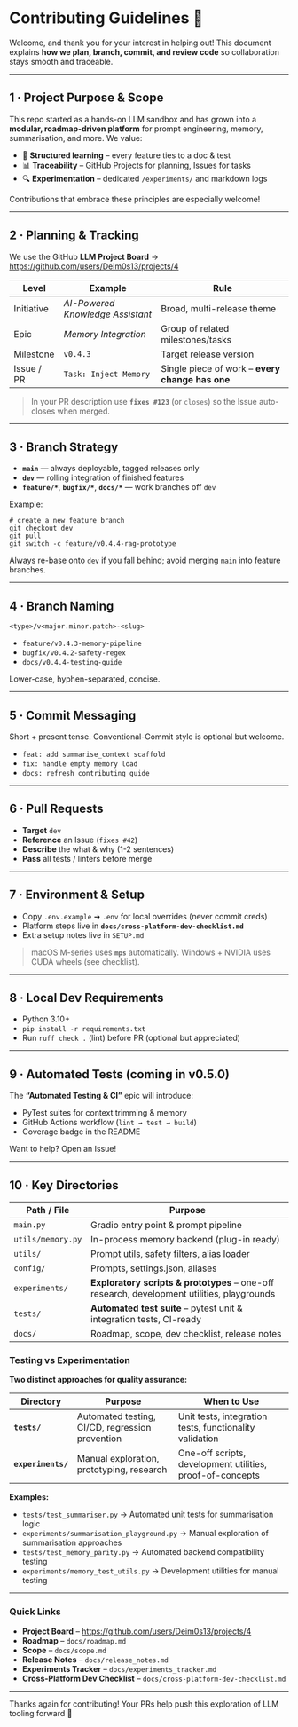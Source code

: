 # Contributing Guidelines 🤝

Welcome, and thank you for your interest in helping out!
This document explains **how we plan, branch, commit, and review code** so collaboration stays smooth and traceable.

---

## 1 · Project Purpose & Scope

This repo started as a hands-on LLM sandbox and has grown into a **modular, roadmap-driven platform** for prompt engineering, memory, summarisation, and more.
We value:

* 🎯 **Structured learning** – every feature ties to a doc & test
* 📊 **Traceability** – GitHub Projects for planning, Issues for tasks
* 🔍 **Experimentation** – dedicated `/experiments/` and markdown logs

Contributions that embrace these principles are especially welcome!

---

## 2 · Planning & Tracking

We use the GitHub **LLM Project Board** → https://github.com/users/Deim0s13/projects/4

| Level        | Example                              | Rule                                             |
|--------------|--------------------------------------|--------------------------------------------------|
| Initiative   | *AI-Powered Knowledge Assistant*     | Broad, multi-release theme                       |
| Epic         | *Memory Integration*                 | Group of related milestones/tasks                |
| Milestone    | `v0.4.3`                             | Target release version                           |
| Issue / PR   | `Task: Inject Memory`                | Single piece of work – **every change has one**  |

> In your PR description use **`fixes #123`** (or `closes`) so the Issue auto-closes when merged.

---

## 3 · Branch Strategy

* **`main`** — always deployable, tagged releases only
* **`dev`**  — rolling integration of finished features
* **`feature/*`**, **`bugfix/*`**, **`docs/*`** — work branches off `dev`

Example:

    # create a new feature branch
    git checkout dev
    git pull
    git switch -c feature/v0.4.4-rag-prototype

Always re-base onto `dev` if you fall behind; avoid merging `main` into feature branches.

---

## 4 · Branch Naming

`<type>/v<major.minor.patch>-<slug>`

* `feature/v0.4.3-memory-pipeline`
* `bugfix/v0.4.2-safety-regex`
* `docs/v0.4.4-testing-guide`

Lower-case, hyphen-separated, concise.

---

## 5 · Commit Messaging

Short + present tense. Conventional-Commit style is optional but welcome.

* `feat: add summarise_context scaffold`
* `fix: handle empty memory load`
* `docs: refresh contributing guide`

---

## 6 · Pull Requests

* **Target** `dev`
* **Reference** an Issue (`fixes #42`)
* **Describe** the what & why (1-2 sentences)
* **Pass** all tests / linters before merge

---

## 7 · Environment & Setup

* Copy `.env.example` ➜ `.env` for local overrides (never commit creds)
* Platform steps live in **`docs/cross-platform-dev-checklist.md`**
* Extra setup notes live in `SETUP.md`

> macOS M-series uses **`mps`** automatically.
> Windows + NVIDIA uses CUDA wheels (see checklist).

---

## 8 · Local Dev Requirements

* Python 3.10+
* `pip install -r requirements.txt`
* Run `ruff check .` (lint) before PR (optional but appreciated)

---

## 9 · Automated Tests (coming in v0.5.0)

The **“Automated Testing & CI”** epic will introduce:

* PyTest suites for context trimming & memory
* GitHub Actions workflow (`lint → test → build`)
* Coverage badge in the README

Want to help? Open an Issue!

---

## 10 · Key Directories

| Path / File                 | Purpose                                           |
|-----------------------------|---------------------------------------------------|
| `main.py`                   | Gradio entry point & prompt pipeline              |
| `utils/memory.py`           | In-process memory backend (plug-in ready)         |
| `utils/`                    | Prompt utils, safety filters, alias loader        |
| `config/`                   | Prompts, settings.json, aliases                   |
| `experiments/`              | **Exploratory scripts & prototypes** – one-off research, development utilities, playgrounds |
| `tests/`                    | **Automated test suite** – pytest unit & integration tests, CI-ready |
| `docs/`                     | Roadmap, scope, dev checklist, release notes      |

### Testing vs Experimentation

**Two distinct approaches for quality assurance:**

| Directory | Purpose | When to Use |
|-----------|---------|-------------|
| **`tests/`** | Automated testing, CI/CD, regression prevention | Unit tests, integration tests, functionality validation |
| **`experiments/`** | Manual exploration, prototyping, research | One-off scripts, development utilities, proof-of-concepts |

**Examples:**
- `tests/test_summariser.py` → Automated unit tests for summarisation logic
- `experiments/summarisation_playground.py` → Manual exploration of summarisation approaches
- `tests/test_memory_parity.py` → Automated backend compatibility testing  
- `experiments/memory_test_utils.py` → Development utilities for manual testing

---

### Quick Links

* **Project Board** – https://github.com/users/Deim0s13/projects/4
* **Roadmap** – `docs/roadmap.md`
* **Scope** – `docs/scope.md`
* **Release Notes** – `docs/release_notes.md`
* **Experiments Tracker** – `docs/experiments_tracker.md`
* **Cross-Platform Dev Checklist** – `docs/cross-platform-dev-checklist.md`

---

Thanks again for contributing! Your PRs help push this exploration of LLM tooling forward 🚀
